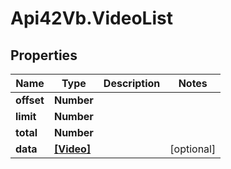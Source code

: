 # Api42Vb.VideoList

## Properties

Name | Type | Description | Notes
------------ | ------------- | ------------- | -------------
**offset** | **Number** |  | 
**limit** | **Number** |  | 
**total** | **Number** |  | 
**data** | [**[Video]**](Video.md) |  | [optional] 


